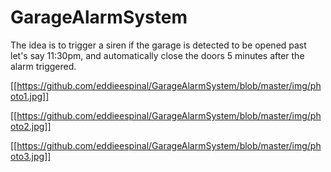# GarageAlarmSystem
The idea is to trigger a siren if the garage is detected to be opened past let's say 11:30pm, and automatically close the doors 5 minutes after the alarm triggered.

[[https://github.com/eddieespinal/GarageAlarmSystem/blob/master/img/photo1.jpg]]

[[https://github.com/eddieespinal/GarageAlarmSystem/blob/master/img/photo2.jpg]]

[[https://github.com/eddieespinal/GarageAlarmSystem/blob/master/img/photo3.jpg]]

